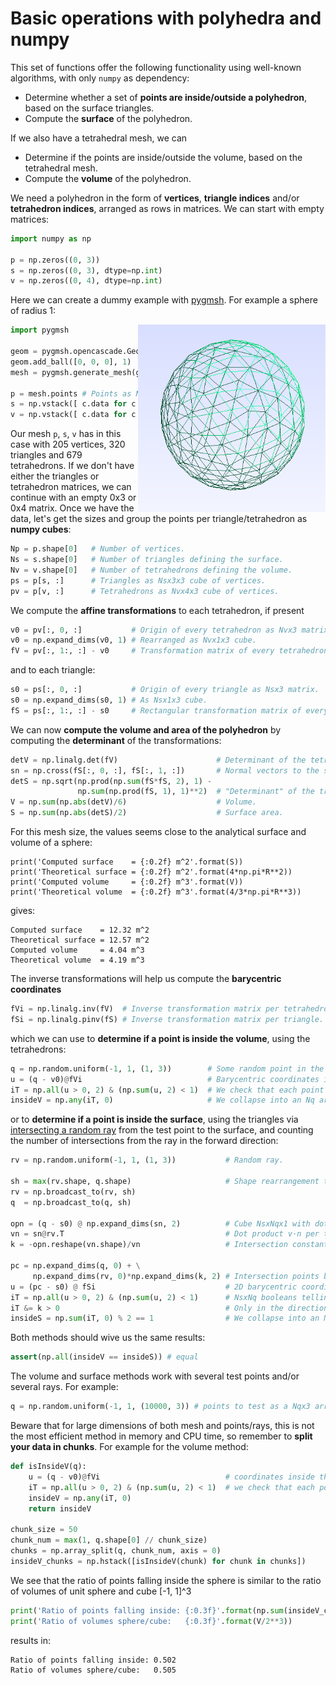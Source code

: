 Basic operations with polyhedra and numpy 
=========================================

This set of functions offer the following functionality using well-known algorithms,
with only `numpy` as dependency:

* Determine whether a set of **points are inside/outside a polyhedron**, based on the
surface triangles.
* Compute the **surface** of the polyhedron.

If we also have a tetrahedral mesh, we can

* Determine if the points are inside/outside the volume, based on the tetrahedral mesh.
* Compute the **volume** of the polyhedron.

We need a polyhedron in the form of **vertices**, **triangle indices** and/or 
**tetrahedron indices**, arranged as rows in matrices. We can start with empty matrices:

```python
import numpy as np

p = np.zeros((0, 3))
s = np.zeros((0, 3), dtype=np.int)
v = np.zeros((0, 4), dtype=np.int)
```
 
Here we can create a dummy example with [pygmsh](https://github.com/nschloe/pygmsh). For example a sphere of radius 1:

<img align="right" width="300" height="300" src="unit_sphere.png">

```python
import pygmsh

geom = pygmsh.opencascade.Geometry()
geom.add_ball([0, 0, 0], 1)
mesh = pygmsh.generate_mesh(geom, dim = 3)

p = mesh.points # Points as Npx3 matrix
s = np.vstack([ c.data for c in mesh.cells if c.data.shape[1] == 3])
v = np.vstack([ c.data for c in mesh.cells if c.data.shape[1] == 4])
```

Our mesh `p`, `s`, `v` has in this case with 205 vertices, 320 triangles and 679 tetrahedrons.
If we don't have either the triangles or tetrahedron matrices, we can continue with
an empty 0x3 or 0x4 matrix.
Once we have the data, let's get the sizes and group the points per triangle/tetrahedron
as **numpy cubes**:
 
```python
Np = p.shape[0]   # Number of vertices.
Ns = s.shape[0]   # Number of triangles defining the surface.
Nv = v.shape[0]   # Number of tetrahedrons defining the volume.
ps = p[s, :]      # Triangles as Nsx3x3 cube of vertices.
pv = p[v, :]      # Tetrahedrons as Nvx4x3 cube of vertices.
```
 
We compute the **affine transformations** to each tetrahedron, if present

```python
v0 = pv[:, 0, :]           # Origin of every tetrahedron as Nvx3 matrix.
v0 = np.expand_dims(v0, 1) # Rearranged as Nvx1x3 cube.
fV = pv[:, 1:, :] - v0     # Transformation matrix of every tetrahedron as Nvx3x3 cube.
```

and to each triangle:

```python
s0 = ps[:, 0, :]           # Origin of every triangle as Nsx3 matrix.
s0 = np.expand_dims(s0, 1) # As Nsx1x3 cube.
fS = ps[:, 1:, :] - s0     # Rectangular transformation matrix of every triangle as a Nsx2x3 cube.
```

We can now **compute the volume and area of the polyhedron** by computing the **determinant** of the transformations:

```python 
detV = np.linalg.det(fV)                      # Determinant of the tetrahedron transformations (area of each parallelepiped).
sn = np.cross(fS[:, 0, :], fS[:, 1, :])       # Normal vectors to the surface elements.
detS = np.sqrt(np.prod(np.sum(fS*fS, 2), 1) -
               np.sum(np.prod(fS, 1), 1)**2)  # "Determinant" of the triangle transformations (area of each parallelogram).
V = np.sum(np.abs(detV)/6)                    # Volume.
S = np.sum(np.abs(detS)/2)                    # Surface area.
```

For this mesh size, the values seems close to the analytical surface and volume of a sphere:

```
print('Computed surface    = {:0.2f} m^2'.format(S))
print('Theoretical surface = {:0.2f} m^2'.format(4*np.pi*R**2))
print('Computed volume     = {:0.2f} m^3'.format(V))
print('Theoretical volume  = {:0.2f} m^3'.format(4/3*np.pi*R**3))
```

gives:

```console
Computed surface    = 12.32 m^2
Theoretical surface = 12.57 m^2
Computed volume     = 4.04 m^3
Theoretical volume  = 4.19 m^3
```

The inverse transformations will help us compute the **barycentric coordinates**

```python 
fVi = np.linalg.inv(fV)  # Inverse transformation matrix per tetrahedron.
fSi = np.linalg.pinv(fS) # Inverse transformation matrix per triangle.
```

which we can use to **determine if a point is inside the volume**, using the tetrahedrons:

```python 
q = np.random.uniform(-1, 1, (1, 3))        # Some random point in the box [-1,-1]^3.
u = (q - v0)@fVi                            # Barycentric coordinates inside the tetrahedrons, as NvxNqx3
iT = np.all(u > 0, 2) & (np.sum(u, 2) < 1)  # We check that each point is inside each tetrahedron, as NvxNq
insideV = np.any(iT, 0)                     # We collapse into an Nq array of booleans, for each point inside any tetrahedron
```

or to **determine if a point is inside the surface**, using the triangles via
[intersecting a random ray](https://en.wikipedia.org/wiki/Point_in_polygon#Ray_casting_algorithm)
from the test point to the surface, and counting
the  number of intersections from the ray in the forward direction:

```python 
rv = np.random.uniform(-1, 1, (1, 3))           # Random ray.
    
sh = max(rv.shape, q.shape)                     # Shape rearrangement to allow multiple test points/rays.
rv = np.broadcast_to(rv, sh)
q  = np.broadcast_to(q, sh)
    
opn = (q - s0) @ np.expand_dims(sn, 2)          # Cube NsxNqx1 with dot products (q - s0).n per test point and triangle.
vn = sn@rv.T                                    # Dot product v·n per triangle, as NsxNq.
k = -opn.reshape(vn.shape)/vn                   # Intersection constants.

pc = np.expand_dims(q, 0) + \
     np.expand_dims(rv, 0)*np.expand_dims(k, 2) # Intersection points between rays and triangle planes as a cube cube NvxNqx1.
u = (pc - s0) @ fSi                             # 2D barycentric coordinates per triangle, as NsxNqx2.
iT = np.all(u > 0, 2) & (np.sum(u, 2) < 1)      # NsxNq booleans telling us which intersections are inside each triangle.
iT &= k > 0                                     # Only in the direction of the ray(s).
insideS = np.sum(iT, 0) % 2 == 1                # We collapse into an Nq array of booleans.
```

Both methods should wive us the same results:

```python 
assert(np.all(insideV == insideS)) # equal
```

The volume and surface methods work with several test points and/or several rays. 
For example:

```python
q = np.random.uniform(-1, 1, (10000, 3)) # points to test as a Nqx3 array
```

Beware that for large dimensions of both mesh and points/rays, this is not the
most efficient method in memory and CPU time, so remember to **split your data in chunks**.
For example for the volume method:

```python
def isInsideV(q):
    u = (q - v0)@fVi                            # coordinates inside the tetrahedrons, as NvxNqx3
    iT = np.all(u > 0, 2) & (np.sum(u, 2) < 1)  # we check that each point is inside each tetrahedron, as NvxNq
    insideV = np.any(iT, 0)
    return insideV

chunk_size = 50
chunk_num = max(1, q.shape[0] // chunk_size)
chunks = np.array_split(q, chunk_num, axis = 0)
insideV_chunks = np.hstack([isInsideV(chunk) for chunk in chunks])
```

We see that the ratio of points falling inside the sphere is similar to the ratio of
volumes of unit sphere and cube [-1, 1]^3

```python
print('Ratio of points falling inside: {:0.3f}'.format(np.sum(insideV_chunks)/len(q)))
print('Ratio of volumes sphere/cube:   {:0.3f}'.format(V/2**3))
```

results in:

```console
Ratio of points falling inside: 0.502
Ratio of volumes sphere/cube:   0.505
```
